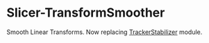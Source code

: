 # Slicer-TransformSmoother
Smooth Linear Transforms. Now replacing [TrackerStabilizer](https://github.com/lchauvin/TrackerStabilizer) module.

